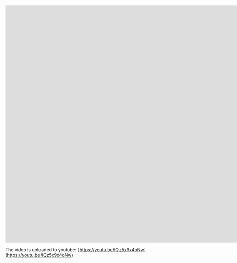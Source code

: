 <iframe width="1903" height="748" src="https://www.youtube.com/embed/IQz5x9x4oNw" title="Animation &amp; AI Lab 2" frameborder="0" allow="accelerometer; autoplay; clipboard-write; encrypted-media; gyroscope; picture-in-picture; web-share" referrerpolicy="strict-origin-when-cross-origin" allowfullscreen></iframe>

The video is uploaded to youtube: [https://youtu.be/IQz5x9x4oNw](https://youtu.be/IQz5x9x4oNw)